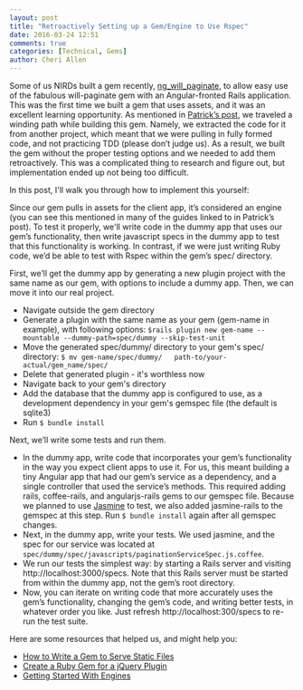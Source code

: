 ```yaml
---
layout: post
title: "Retroactively Setting up a Gem/Engine to Use Rspec"
date: 2016-03-24 12:51
comments: true
categories: [Technical, Gems]
author: Cheri Allen
---
```


Some of us NIRDs built a gem recently, [ng_will_paginate](https://github.com/nirds/ng_will_paginate), to allow easy use of the fabulous will-paginate gem with an Angular-fronted Rails application. This was the first time we built a gem that uses assets, and it was an excellent learning opportunity. As mentioned in [Patrick’s post](http://blog.nird.us/blog/2016/02/09/the-first-gem-is-the-sweetest/), we traveled a winding path while building this gem. Namely, we extracted the code for it from another project, which meant that we were pulling in fully formed code, and not practicing TDD (please don’t judge us). As a result, we built the gem without the proper testing options and we needed to add them retroactively. This was a complicated thing to research and figure out, but implementation ended up not being too difficult.

<!-- more -->
In this post, I'll walk you through how to implement this yourself:

Since our gem pulls in assets for the client app, it’s considered an engine (you can see this mentioned in many of the guides linked to in Patrick’s post). To test it properly, we'll write code in the dummy app that uses our gem’s functionality, then write javascript specs in the dummy app to test that this functionality is working. In contrast, if we were just writing Ruby code, we’d be able to test with Rspec within the gem’s spec/ directory.

First, we’ll get the dummy app by generating a new plugin project with the same name as our gem, with options to include a dummy app. Then, we can move it into our real project.

 - Navigate outside the gem directory
 - Generate a plugin with the same name as your gem (gem-name in example), with following options: `$rails plugin new gem-name --mountable --dummy-path=spec/dummy --skip-test-unit`
 - Move the generated spec/dummy/ directory to your gem's spec/ directory: `$ mv gem-name/spec/dummy/   path-to/your-actual/gem_name/spec/`
 - Delete that generated plugin - it's worthless now
 - Navigate back to your gem's directory
 - Add the database that the dummy app is configured to use, as a development dependency in your gem's gemspec file (the default is sqlite3)
 - Run `$ bundle install`

Next, we’ll write some tests and run them.

 - In the dummy app, write code that incorporates your gem’s functionality in the way you expect client apps to use it. For us, this meant building a tiny Angular app that had our gem’s service as a dependency, and a single controller that used the service’s methods. This required adding rails, coffee-rails, and angularjs-rails gems to our gemspec file. Because we planned to use [Jasmine](http://jasmine.github.io/) to test, we also added jasmine-rails to the gemspec at this step. Run `$ bundle install` again after all gemspec changes.
 - Next, in the dummy app, write your tests. We used jasmine, and the spec for our service was located at `spec/dummy/spec/javascripts/paginationServiceSpec.js.coffee`.
 - We run our tests the simplest way: by starting a Rails server and visiting http://localhost:3000/specs. Note that this Rails server must be started from within the dummy app, not the gem’s root directory.
 - Now, you can iterate on writing code that more accurately uses the gem’s functionality, changing the gem’s code, and writing better tests, in whatever order you like. Just refresh http://localhost:300/specs to re-run the test suite.


Here are some resources that helped us, and might help you:

 - [How to Write a Gem to Serve Static Files](http://rakeroutes.com/blog/write-a-gem-for-the-rails-asset-pipeline/)
 - [Create a Ruby Gem for a jQuery Plugin](http://www.sitepoint.com/create-ruby-gem-jquery-plugin-basics/)
 - [Getting Started With Engines](http://edgeguides.rubyonrails.org/engines.html)